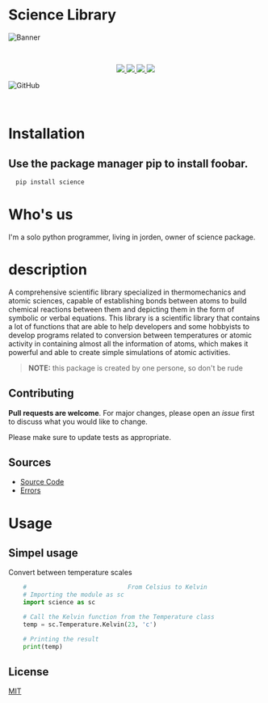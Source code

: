 <div id="Name">
<h1> Science Library </h1>
</div>

![Banner](https://user-images.githubusercontent.com/79379000/210588068-ed1f92a1-e787-4bed-b786-f227a1b9b14e.svg)




<br>

<p align="center">
  <a href="https://www.linkedin.com/in/muhammed-al-kohawaldeh-2a1295245/" alt="LinkedIn">
  <img src="https://img.shields.io/badge/LinkedIn-Mohammed%20Alkohawaldeh-purple?logo=linkedin&logoColor=blue&color=blue" />
  </a>
  <a href="https://discord.com/channels/1059139195127480420/1059139196075384956" alt="Chat on Discord">
   <img src="https://img.shields.io/discord/808045925556682782.svg?logo=discord&colorB=00d37d" target="blank" />
  </a>

  <a href="https://www.paypal.com/paypalme/MASTALAST" alt="Paypal">
  <img src="https://img.shields.io/liberapay/receives/TheAlgorithms.svg?logo=Paypal" target="blank" />
  </a>

  <a href="https://twitter.com/TWISTER92257313" alt="Twitter">
  <img src="https://img.shields.io/twitter/follow/The_Algorithms?label=Follow us&style=social" />
  </a>


  ![GitHub](https://img.shields.io/github/license/MASTAR-LAST/Science?color=grean) 

<br>

</p>

Installation
============
## Use the package manager pip to install foobar.

```bash
  pip install science
```


<h1> Who's us </h1>
  I'm a solo python programmer, living in jorden, owner of science package.

<h1> description </h1>
A comprehensive scientific library specialized in thermomechanics and atomic sciences, capable of establishing bonds between atoms to build chemical reactions between them and depicting them in the form of symbolic or verbal equations.
This library is a scientific library that contains a lot of functions 
that are able to help developers and some hobbyists to develop programs
related to conversion between temperatures or atomic activity 
in containing almost all the information of atoms,
which makes it powerful and able to create simple simulations of atomic activities.

> **NOTE:** this package is created by one persone, so don't be rude

## Contributing

**Pull requests are welcome**. For major changes, please open an *issue* first
to discuss what you would like to change.

Please make sure to update tests as appropriate.

<h2> Sources </h2>
        <ul>
            <li>
                <a href="https://github.com/MASTAR-LAST/Science/tree/master/Source"> Source Code </a>
            </li>
            <li>
                <a href="https://github.com/MASTAR-LAST/Science/tree/master/Source/Errors"> Errors </a>
            </li>
        </ul>

# Usage

## Simpel usage
Convert between temperature scales
```python 
    #                            From Celsius to Kelvin
    # Importing the module as sc
    import science as sc

    # Call the Kelvin function from the Temperature class
    temp = sc.Temperature.Kelvin(23, 'c')

    # Printing the result
    print(temp)
```
## License

[MIT](https://choosealicense.com/licenses/mit/)